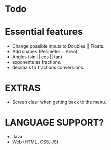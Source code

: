 Todo
====

Essential features
====
 - Change possible inputs to Doubles || Floats.
 - Add shapes (Perimeter + Area).
 - Angles (sin || cos || tan).
 - exponents as fractions.
 - decimals to fractions conversions.

EXTRAS
====
 - Screen clear when getting back to the menu.
 

LANGUAGE SUPPORT?
====
 - Java
 - Web (HTML, CSS, JS)
